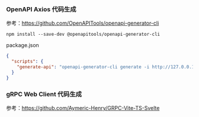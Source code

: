 ### OpenAPI Axios 代码生成
参考：https://github.com/OpenAPITools/openapi-generator-cli

```shell
npm install --save-dev @openapitools/openapi-generator-cli
```
package.json
```json
{
  "scripts": {
    "generate-api": "openapi-generator-cli generate -i http://127.0.0.1:8080/docs/docs.yaml -g typescript-axios -o generated-sources/openapi"
  }
}
```

### gRPC Web Client 代码生成 
参考：https://github.com/Aymeric-Henry/GRPC-Vite-TS-Svelte
